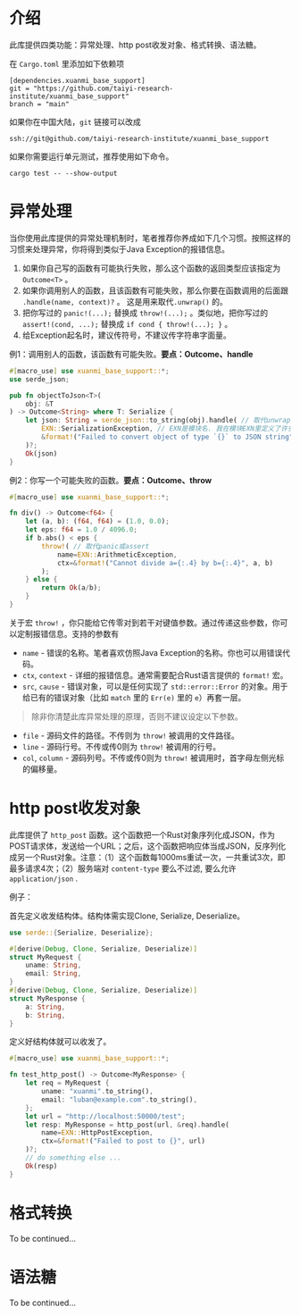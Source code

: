 # 介绍

此库提供四类功能：异常处理、http post收发对象、格式转换、语法糖。

在 `Cargo.toml` 里添加如下依赖项

```
[dependencies.xuanmi_base_support]
git = "https://github.com/taiyi-research-institute/xuanmi_base_support"
branch = "main"
```

如果你在中国大陆，`git` 链接可以改成

```
ssh://git@github.com/taiyi-research-institute/xuanmi_base_support
```

如果你需要运行单元测试，推荐使用如下命令。

```
cargo test -- --show-output
```

# 异常处理

当你使用此库提供的异常处理机制时，笔者推荐你养成如下几个习惯。按照这样的习惯来处理异常，你将得到类似于Java Exception的报错信息。

1. 如果你自己写的函数有可能执行失败，那么这个函数的返回类型应该指定为 `Outcome<T>` 。
2. 如果你调用别人的函数，且该函数有可能失败，那么你要在函数调用的后面跟 `.handle(name, context)?` 。
   这是用来取代`.unwrap()` 的。
3. 把你写过的 `panic!(...);` 替换成 `throw!(...);` 。类似地，把你写过的 `assert!(cond, ...);` 替换成 `if cond { throw!(...); }` 。
4. 给Exception起名时，建议传符号，不建议传字符串字面量。

例1：调用别人的函数，该函数有可能失败。**要点：Outcome、handle**

```rust
#[macro_use] use xuanmi_base_support::*; 
use serde_json;

pub fn objectToJson<T>(
    obj: &T
) -> Outcome<String> where T: Serialize {
    let json: String = serde_json::to_string(obj).handle( // 取代unwrap
        EXN::SerializationException, // EXN是模块名. 我在模块EXN里定义了许多Exception名称
        &format!("Failed to convert object of type `{}` to JSON string", std::any::type_name::<T>()),
    )?;
    Ok(json)
}
```

例2：你写一个可能失败的函数。**要点：Outcome、throw**

```rust
#[macro_use] use xuanmi_base_support::*; 

fn div() -> Outcome<f64> {
    let (a, b): (f64, f64) = (1.0, 0.0);
    let eps: f64 = 1.0 / 4096.0;
    if b.abs() < eps {
        throw!( // 取代panic或assert
            name=EXN::ArithmeticException,
            ctx=&format!("Cannot divide a={:.4} by b={:.4}", a, b)
        );
    } else {
        return Ok(a/b);
    }
}
```

关于宏 `throw!` ，你只能给它传零对到若干对键值参数。通过传递这些参数，你可以定制报错信息。支持的参数有

* `name` - 错误的名称。笔者喜欢仿照Java Exception的名称。你也可以用错误代码。
* `ctx`, `context` - 详细的报错信息。通常需要配合Rust语言提供的 `format!` 宏。
* `src`, `cause` - 错误对象，可以是任何实现了 `std::error::Error` 的对象。用于给已有的错误对象（比如 `match` 里的 `Err(e)` 里的 `e`）再套一层。

> 除非你清楚此库异常处理的原理，否则不建议设定以下参数。

* `file` - 源码文件的路径。不传则为 `throw!` 被调用的文件路径。
* `line` - 源码行号。不传或传0则为 `throw!` 被调用的行号。
* `col`, `column` - 源码列号。不传或传0则为 `throw!` 被调用时，首字母左侧光标的偏移量。


# http post收发对象

此库提供了 `http_post` 函数。这个函数把一个Rust对象序列化成JSON，作为POST请求体，发送给一个URL；之后，这个函数把响应体当成JSON，反序列化成另一个Rust对象。注意：（1）这个函数每1000ms重试一次，一共重试3次，即最多请求4次；（2）服务端对 `content-type` 要么不过滤, 要么允许 `application/json` .

例子：

首先定义收发结构体。结构体需实现Clone, Serialize, Deserialize。

```rust
use serde::{Serialize, Deserialize};

#[derive(Debug, Clone, Serialize, Deserialize)]
struct MyRequest {
    uname: String,
    email: String,
}
#[derive(Debug, Clone, Serialize, Deserialize)]
struct MyResponse {
    a: String,
    b: String,
}
```

定义好结构体就可以收发了。

```rust
#[macro_use] use xuanmi_base_support::*;

fn test_http_post() -> Outcome<MyResponse> {
    let req = MyRequest {
        uname: "xuanmi".to_string(),
        email: "luban@example.com".to_string(),
    };
    let url = "http://localhost:50000/test";
    let resp: MyResponse = http_post(url, &req).handle(
    	name=EXN::HttpPostException,
    	ctx=&format!("Failed to post to {}", url)
    )?;
    // do something else ...
    Ok(resp)
}
```

# 格式转换

To be continued...

# 语法糖

To be continued...
